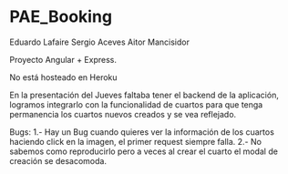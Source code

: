# PAE_Booking

Eduardo Lafaire
Sergio Aceves
Aitor Mancisidor

Proyecto Angular + Express.

No está hosteado en Heroku

En la presentación del Jueves faltaba tener el backend de la aplicación, logramos integrarlo con la funcionalidad de cuartos
para que tenga permanencia los cuartos nuevos creados y se vea reflejado.

Bugs: 
1.- Hay un Bug cuando quieres ver la información de los cuartos haciendo click en la imagen, el primer request siempre falla.
2.- No sabemos como reproducirlo pero a veces al crear el cuarto el modal de creación se desacomoda.

